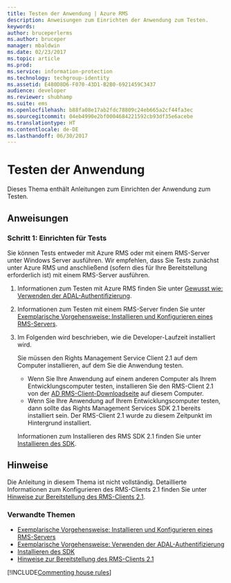 ```yaml
---
title: Testen der Anwendung | Azure RMS
description: Anweisungen zum Einrichten der Anwendung zum Testen.
keywords: 
author: bruceperlerms
ms.author: bruceper
manager: mbaldwin
ms.date: 02/23/2017
ms.topic: article
ms.prod: 
ms.service: information-protection
ms.technology: techgroup-identity
ms.assetid: E480D8D6-F070-43D1-B2B0-6921459C3437
audience: developer
ms.reviewer: shubhamp
ms.suite: ems
ms.openlocfilehash: b88fa08e17ab2fdc78809c24eb665a2cf44fa3ec
ms.sourcegitcommit: 04eb4990e2bf0004684221592cb93df35e6acebe
ms.translationtype: HT
ms.contentlocale: de-DE
ms.lasthandoff: 06/30/2017
---
```

# <a name="testing-your-application"></a>Testen der Anwendung

Dieses Thema enthält Anleitungen zum Einrichten der Anwendung zum Testen.

## <a name="instructions"></a>Anweisungen

### <a name="step-1-setup-for-testing"></a>Schritt 1: Einrichten für Tests

Sie können Tests entweder mit Azure RMS oder mit einem RMS-Server unter Windows Server ausführen. Wir empfehlen, dass Sie Tests zunächst unter Azure RMS und anschließend (sofern dies für Ihre Bereitstellung erforderlich ist) mit einem RMS-Server ausführen.

1. Informationen zum Testen mit Azure RMS finden Sie unter [Gewusst wie: Verwenden der ADAL-Authentifizierung](how-to-use-adal-authentication.md).
2. Informationen zum Testen mit einem RMS-Server finden Sie unter [Exemplarische Vorgehensweise: Installieren und Konfigurieren eines RMS-Servers](how-to-install-and-configure-an-rms-server.md).
3. Im Folgenden wird beschrieben, wie die Developer-Laufzeit installiert wird.

   Sie müssen den Rights Management Service Client 2.1 auf dem Computer installieren, auf dem Sie die Anwendung testen.
   - Wenn Sie Ihre Anwendung auf einem anderen Computer als Ihrem Entwicklungscomputer testen, installieren Sie den RMS-Client 2.1 von der [AD RMS-Client-Downloadseite](http://www.microsoft.com/en-us/download/details.aspx?id=38396) auf diesem Computer.
   - Wenn Sie Ihre Anwendung auf Ihrem Entwicklungscomputer testen, dann sollte das Rights Management Services SDK 2.1 bereits installiert sein. Der RMS-Client 2.1 wurde zu diesem Zeitpunkt im Hintergrund installiert.

    Informationen zum Installieren des RMS SDK 2.1 finden Sie unter [Installieren des SDK](install-the-rms-sdk.md).

## <a name="remarks"></a>Hinweise

Die Anleitung in diesem Thema ist nicht vollständig. Detaillierte Informationen zum Konfigurieren des RMS-Clients 2.1 finden Sie unter [Hinweise zur Bereitstellung des RMS-Clients 2.1](https://technet.microsoft.com/en-us/library/jj159267(WS.10).aspx).

### <a name="related-topics"></a>Verwandte Themen

* [Exemplarische Vorgehensweise: Installieren und Konfigurieren eines RMS-Servers](how-to-install-and-configure-an-rms-server.md)
* [Exemplarische Vorgehensweise: Verwenden der ADAL-Authentifizierung](how-to-use-adal-authentication.md)
* [Installieren des SDK](install-the-rms-sdk.md)
* [Hinweise zur Bereitstellung des RMS-Clients 2.1](https://technet.microsoft.com/en-us/library/jj159267(WS.10).aspx)

[!INCLUDE[Commenting house rules](../includes/houserules.md)]